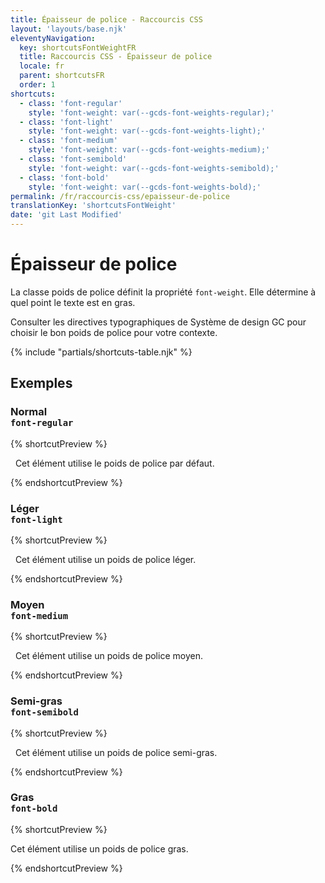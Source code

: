 ```yaml
---
title: Épaisseur de police - Raccourcis CSS
layout: 'layouts/base.njk'
eleventyNavigation:
  key: shortcutsFontWeightFR
  title: Raccourcis CSS - Épaisseur de police
  locale: fr
  parent: shortcutsFR
  order: 1
shortcuts:
  - class: 'font-regular'
    style: 'font-weight: var(--gcds-font-weights-regular);'
  - class: 'font-light'
    style: 'font-weight: var(--gcds-font-weights-light);'
  - class: 'font-medium'
    style: 'font-weight: var(--gcds-font-weights-medium);'
  - class: 'font-semibold'
    style: 'font-weight: var(--gcds-font-weights-semibold);'
  - class: 'font-bold'
    style: 'font-weight: var(--gcds-font-weights-bold);'
permalink: /fr/raccourcis-css/epaisseur-de-police
translationKey: 'shortcutsFontWeight'
date: 'git Last Modified'
---
```


# Épaisseur de police

La classe poids de police définit la propriété `font-weight`. Elle détermine à quel point le texte est en gras.

<gcds-notice type="warning" notice-title-tag="h2" notice-title="Utiliser avec prudence">
  <gcds-text><gcds-link href="{{ links.typographyFontWeight }}">Consulter les directives typographiques de Système de design GC</gcds-link> pour choisir le bon poids de police pour votre contexte.</gcds-text>
</gcds-notice>

{% include "partials/shortcuts-table.njk" %}

## Exemples

### Normal<br/>`font-regular`

{% shortcutPreview %}

<p class="font-regular">
  Cet élément utilise le poids de police par défaut.
</p>
{% endshortcutPreview %}

### Léger<br/>`font-light`

{% shortcutPreview %}

<p class="font-light">
  Cet élément utilise un poids de police léger.
</p>
{% endshortcutPreview %}

### Moyen<br/>`font-medium`

{% shortcutPreview %}

<p class="font-medium">
  Cet élément utilise un poids de police moyen.
</p>
{% endshortcutPreview %}

### Semi-gras<br/>`font-semibold`

{% shortcutPreview %}

<p class="font-semibold">
  Cet élément utilise un poids de police semi-gras.
</p>
{% endshortcutPreview %}

### Gras<br/>`font-bold`

{% shortcutPreview %}

<p>Cet élément utilise un poids de police <span class="font-bold"> gras</span>.</p>
{% endshortcutPreview %}
